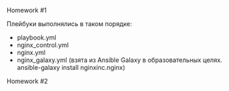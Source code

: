 Homework #1

Плейбуки выполнялись в таком порядке:
- playbook.yml
- nginx_control.yml
- nginx.yml
- nginx_galaxy.yml (взята из Ansible Galaxy в образовательных целях. ansible-galaxy install nginxinc.nginx) 

Homework #2